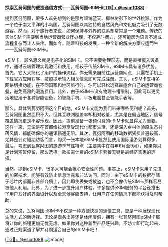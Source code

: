 **探索瓦努阿图的便捷通信方式——瓦努阿图eSIM卡[[TG💪+ @esim1088](https://t.me/s/esim1088)]**

提到瓦努阿图，很多人首先想到的是那片碧海蓝天、椰林树影下的世外桃源。作为一个位于南太平洋的小岛国，瓦努阿图以其独特的自然风光和文化魅力吸引了无数游客。然而，对于旅行者来说，如何保持与外界的联系却常常是一个难题。传统的实体SIM卡需要到当地运营商营业厅办理，不仅耗时费力，还可能因为语言不通或流程复杂而让人头疼。而如今，随着科技的发展，一种全新的解决方案应运而生——瓦努阿图eSIM卡。

eSIM卡，顾名思义就是电子化的SIM卡。它不需要物理形态，而是直接嵌入设备中，通过云端管理实现激活和使用。相较于传统SIM卡，eSIM卡具有诸多优势。首先，它大大简化了用户的操作流程。你无需亲自前往运营商网点，只需在手机上下载官方应用程序，按照提示输入相关信息即可完成注册。其次，eSIM卡支持多网络切换功能，在不同国家和地区旅行时，你可以轻松选择最适合自己的运营商套餐，避免高昂的漫游费用。此外，由于eSIM卡没有物理卡槽限制，因此可以更灵活地应用于各种智能设备，如智能手机、平板电脑甚至智能手表等。

那么，具体到瓦努阿图这个目的地，eSIM卡又能为我们带来哪些便利呢？首先，瓦努阿图虽然面积不大，但其互联网覆盖率却相对较低，尤其是在偏远地区，信号覆盖情况更是不容乐观。因此，提前准备一张预付费的eSIM卡就显得尤为重要。这样一来，无论是在首都维拉港享受现代化都市生活，还是深入乡村体验原生态村落风情，都能确保你的通讯畅通无阻。其次，瓦努阿图的移动数据资费普遍较高，尤其是针对短期访客而言，购买一张本地eSIM卡显然比使用国际漫游划算得多。最后，考虑到瓦努阿图的旅游季节性特点（主要集中在每年6月至9月），如果你只是计划短暂停留，那么选择一款按需计费的eSIM卡套餐无疑是最经济实惠的选择。

当然，提到eSIM卡，很多人可能会担心安全性问题。事实上，eSIM卡采用了先进的加密技术，能够有效防止信息泄露和非法访问。同时，由于eSIM卡的数据存储于芯片内部而非外部介质上，因此即使丢失或被盗，也不会像传统SIM卡那样容易被他人利用。此外，为了进一步提升用户体验，许多提供eSIM服务的平台还推出了用户友好的界面设计以及全天候客服支持，让用户在任何情况下都能获得及时帮助。

总的来说，瓦努阿图eSIM卡不仅是一种方便快捷的通信工具，更是一种展现现代生活方式的新选择。无论是商务出差还是休闲度假，拥有一张瓦努阿图eSIM卡都将让你的旅程更加无忧无虑。如果你对这种新型产品感兴趣，不妨立即行动起来，通过正规渠道了解并订购适合自己的eSIM卡吧！

[[TG💪+ @esim1088](https://t.me/s/esim1088) ![Image](https://i.postimg.cc/4NQfJmqS/Snipaste-2025-05-13-00-14-12.png)]